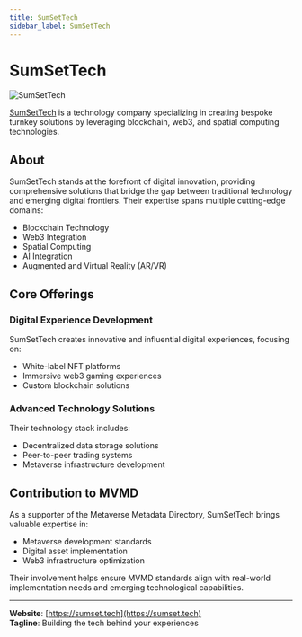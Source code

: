 ```yaml
---
title: SumSetTech
sidebar_label: SumSetTech
---
```


# SumSetTech

![SumSetTech](https://sumset.tech/wp-content/uploads/2024/01/sumset-tech-logo-2000px-black.png)

[SumSetTech](https://sumset.tech) is a technology company specializing in creating bespoke turnkey solutions by leveraging blockchain, web3, and spatial computing technologies.

## About

SumSetTech stands at the forefront of digital innovation, providing comprehensive solutions that bridge the gap between traditional technology and emerging digital frontiers. Their expertise spans multiple cutting-edge domains:

- Blockchain Technology
- Web3 Integration
- Spatial Computing
- AI Integration
- Augmented and Virtual Reality (AR/VR)

## Core Offerings

### Digital Experience Development
SumSetTech creates innovative and influential digital experiences, focusing on:
- White-label NFT platforms
- Immersive web3 gaming experiences
- Custom blockchain solutions

### Advanced Technology Solutions
Their technology stack includes:
- Decentralized data storage solutions
- Peer-to-peer trading systems
- Metaverse infrastructure development

## Contribution to MVMD

As a supporter of the Metaverse Metadata Directory, SumSetTech brings valuable expertise in:
- Metaverse development standards
- Digital asset implementation
- Web3 infrastructure optimization

Their involvement helps ensure MVMD standards align with real-world implementation needs and emerging technological capabilities.

---

**Website**: [https://sumset.tech](https://sumset.tech)  
**Tagline**: Building the tech behind your experiences

